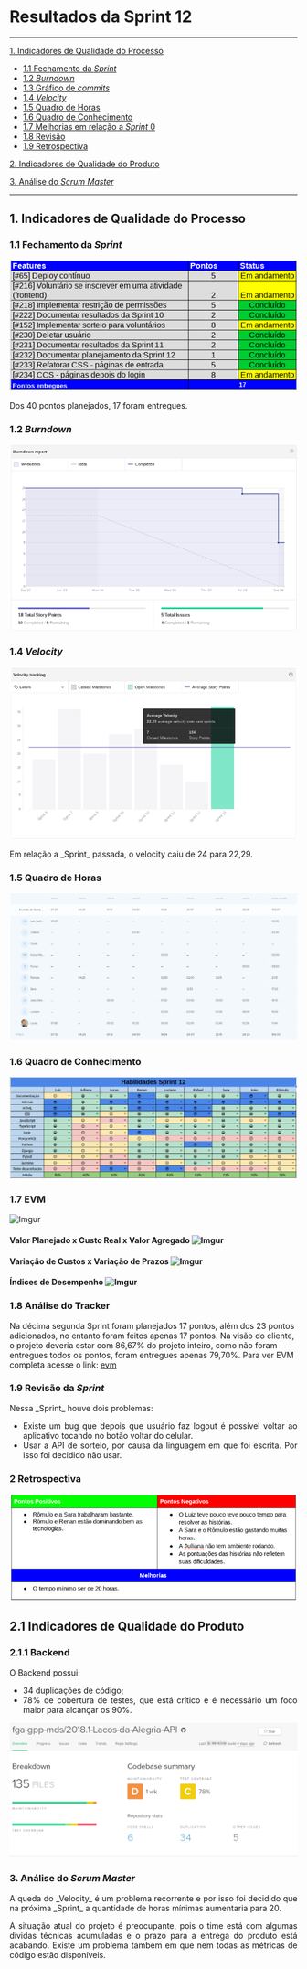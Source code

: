 # Resultados da Sprint 12
------

[1. Indicadores de Qualidade do Processo](#1-indicadores-de-qualidade-do-processo)

* [1.1 Fechamento da _Sprint_](#11-fechamento-da-sprint)
* [1.2 _Burndown_](#12-burndown)
* [1.3 Gráfico de _commits_](#13-grafico-de-commits)
* [1.4 _Velocity_](#14-velocity)
* [1.5 Quadro de Horas](#15-quadro-de-horas)
* [1.6 Quadro de Conhecimento](#16-quadro-de-conhecimento)
* [1.7 Melhorias em relação a _Sprint_ 0](#17-melhorias-em-relação-a-sprint-0)
* [1.8 Revisão](#18-revisao-da-sprint)
* [1.9 Retrospectiva](#19-retrospectiva)

[2. Indicadores de Qualidade do Produto](#2-indicadores-de-qualidade-do-produto)

[3. Análise do _Scrum Master_](#3-análise-do-scrum-master)  

------

## 1. Indicadores de Qualidade do Processo

### 1.1 Fechamento da _Sprint_
![](images/results_sprint12.png)

<p align="justify"> Dos 40 pontos planejados, 17 foram entregues. </p>

### 1.2 _Burndown_

![](images/burndown_sprint12.png)

### 1.4 _Velocity_

![](images/velocity_sprint12.png)

<p align="justify"> Em relação a _Sprint_ passada, o velocity caiu de 24 para 22,29. </p>

### 1.5 Quadro de Horas

![](images/timetable_sprint12.png)

### 1.6 Quadro de Conhecimento

![](images/knowledge_framework_sprint12.png)

### 1.7 EVM

![Imgur](https://i.imgur.com/gMEXWrS.png)

#### Valor Planejado x Custo Real x Valor Agregado ![Imgur](https://i.imgur.com/caTnlii.png)

#### Variação de Custos x Variação de Prazos ![Imgur](https://i.imgur.com/DE5tpHe.png)

#### Índices de Desempenho ![Imgur](https://i.imgur.com/N7AoMnd.png)

### 1.8 Análise do Tracker
Na décima segunda Sprint foram planejados 17 pontos, além dos 23 pontos adicionados, no entanto foram feitos apenas  17 pontos. Na visão do cliente, o projeto deveria estar com 86,67% do projeto inteiro, como não foram entregues todos os pontos, foram entregues apenas 79,70%. Para ver EVM completa acesse o link: [evm](https://docs.google.com/spreadsheets/d/1UhuJbHicONbdPg4TTNmiDS6sEkknskACSvgKSooy36A/edit#gid=0)

### 1.9 Revisão da _Sprint_

<p align="justify">Nessa _Sprint_ houve dois problemas: </p>

<ul align="justify">
<li> Existe um bug que depois que usuário faz logout é possível voltar ao aplicativo tocando no botão voltar do celular. </li>
<li> Usar a API de sorteio, por causa da linguagem em que foi escrita. Por isso foi decidido não usar. </li>
</ul>


### 2 Retrospectiva

![](images/retrospective_sprint12.png)

## 2.1 Indicadores de Qualidade do Produto

### 2.1.1 Backend

<p align="justify"> O Backend possui: </p>

<ul align="justify">
<li> 34 duplicações de código; </li>
<li> 78% de cobertura de testes, que está crítico e é necessário um foco maior para alcançar os 90%. </li>
</ul>

![](images/metrics_backend_sprint12.png)


### 3. Análise do _Scrum Master_

<p align="justify"> A queda do _Velocity_ é um problema recorrente e por isso foi decidido que na próxima _Sprint_ a quantidade de horas mínimas aumentaria para 20. <p>

<p align="justify"> A situação atual do projeto é preocupante, pois o time está com algumas dívidas técnicas acumuladas e o prazo para a entrega do produto está acabando. Existe um problema também em que nem todas as métricas de código estão disponíveis. </p>
